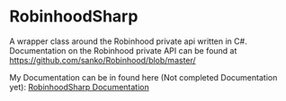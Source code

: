 # RobinhoodSharp
A wrapper class around the Robinhood private api written in C#. Documentation on the Robinhood private API can be found at https://github.com/sanko/Robinhood/blob/master/

My Documentation can be in found here (Not completed Documentation yet):
[RobinhoodSharp Documentation](#sanko-doc-C#-Methods-Included)
